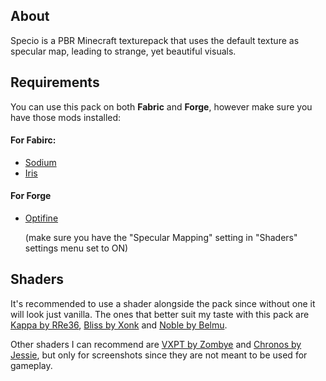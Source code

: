 <h2>About</h2>

Specio is a PBR Minecraft texturepack that uses the default texture as specular map, leading to strange, yet beautiful visuals.

<h2>Requirements</h2>

You can use this pack on both <b>Fabric</b> and <b>Forge</b>, however make sure you have those mods installed:

<h4>For Fabirc:</h4>

 <ul>
  <li><a href="https://modrinth.com/mod/sodium">Sodium</a></li>
  <li><a href="https://modrinth.com/mod/iris">Iris</a></li>
 </ul>

<h4>For Forge</h4>
 <ul>
  <li><a href="https://www.optifine.net/home">Optifine</a><br><p>(make sure you have the "Specular Mapping" setting in "Shaders" settings menu set to ON)</p></li>
</ul>

<h2>Shaders</h2>

<p>It's recommended to use a shader alongside the pack since without one it will look just vanilla.
The ones that better suit my taste with this pack are <a href="https://modrinth.com/shader/kappa-shader">Kappa by RRe36</a>, <a href="https://modrinth.com/shader/bliss-shader">Bliss by Xonk</a> and <a href="https://modrinth.com/shader/noble">Noble by Belmu</a>.</p>
<p>Other shaders I can recommend are <a href="https://wiki.shaderlabs.org/wiki/Shaderpacks">VXPT by Zombye</a> and <a href="https://www.patreon.com/posts/55469048">Chronos by Jessie</a>, but only for screenshots since they are not meant to be used for gameplay.</p>
